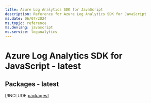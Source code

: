 ```yaml
---
title: Azure Log Analytics SDK for JavaScript
description: Reference for Azure Log Analytics SDK for JavaScript
ms.date: 06/07/2024
ms.topic: reference
ms.devlang: javascript
ms.service: loganalytics
---
```

# Azure Log Analytics SDK for JavaScript - latest
## Packages - latest
[!INCLUDE [packages](log-analytics-index.md)]